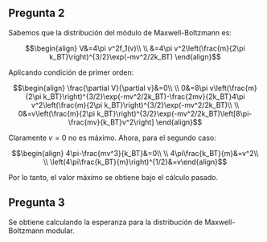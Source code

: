 
## Pregunta 2 

Sabemos que la distribución del módulo de Maxwell-Boltzmann es: 

$$\begin{align}
V&=4\pi v^2f_1(v)\\  \\
&=4\pi v^2\left(\frac{m}{2\pi k_BT}\right)^{3/2}\exp(-mv^2/2k_BT)
\end{align}$$

Aplicando condición de primer orden: 

$$\begin{align}
\frac{\partial V}{\partial v}&=0\\  \\
0&=8\pi v\left(\frac{m}{2\pi k_BT}\right)^{3/2}\exp(-mv^2/2k_BT)-\frac{2mv}{2k_BT}4\pi v^2\left(\frac{m}{2\pi k_BT}\right)^{3/2}\exp(-mv^2/2k_BT)\\  \\
0&=v\left(\frac{m}{2\pi k_BT}\right)^{3/2}\exp(-mv^2/2k_BT)\left[8\pi-\frac{mv}{k_BT}v^2\right]
\end{align}$$

Claramente $v=0$ no es máximo. Ahora, para el segundo caso: 

$$\begin{align}
4\pi-\frac{mv^3}{k_BT}&=0\\  \\
4\pi\frac{k_BT}{m}&=v^2\\  \\
\left(4\pi\frac{k_BT}{m}\right)^{1/2}&=v\end{align}$$

Por lo tanto, el valor máximo se obtiene bajo el cálculo pasado. 

## Pregunta 3 

Se obtiene calculando la esperanza para la distribución de Maxwell-Boltzmann modular. 





